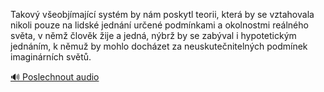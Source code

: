 
Takový všeobjímající systém by nám poskytl teorii, která by se vztahovala nikoli pouze na lidské jednání určené podmínkami a okolnostmi reálného světa, v němž člověk žije a jedná, nýbrž by se zabýval i hypotetickým jednáním, k němuž by mohlo docházet za neuskutečnitelných podmínek imaginárních světů.

[🔊 Poslechnout audio](/data/7-paragraphs/audio/chapter_22/para_007-Takov-veobjmajc-systm-by-nm-poskytl-teorii.mp3)
